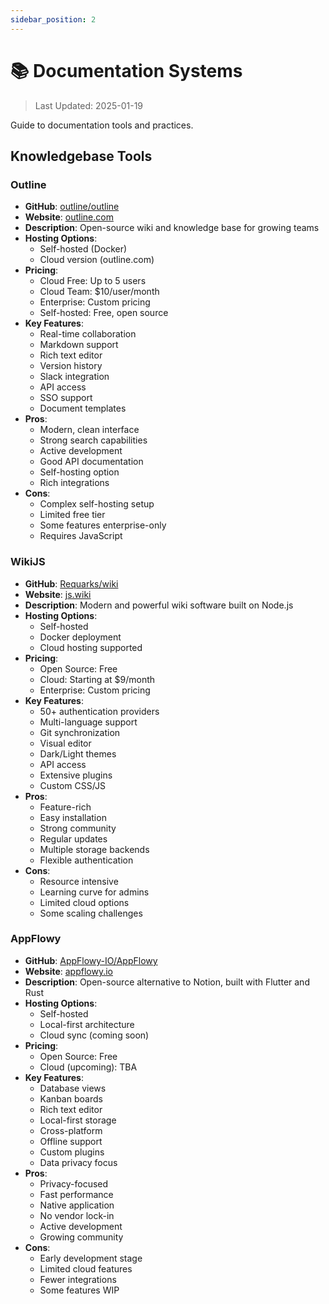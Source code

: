 ```yaml
---
sidebar_position: 2
---
```


# 📚 Documentation Systems

> Last Updated: 2025-01-19

Guide to documentation tools and practices. 

## Knowledgebase Tools

### Outline
- **GitHub**: [outline/outline](https://github.com/outline/outline)
- **Website**: [outline.com](https://www.outline.com)
- **Description**: Open-source wiki and knowledge base for growing teams
- **Hosting Options**:
  - Self-hosted (Docker)
  - Cloud version (outline.com)
- **Pricing**:
  - Cloud Free: Up to 5 users
  - Cloud Team: $10/user/month
  - Enterprise: Custom pricing
  - Self-hosted: Free, open source
- **Key Features**:
  - Real-time collaboration
  - Markdown support
  - Rich text editor
  - Version history
  - Slack integration
  - API access
  - SSO support
  - Document templates
- **Pros**:
  - Modern, clean interface
  - Strong search capabilities
  - Active development
  - Good API documentation
  - Self-hosting option
  - Rich integrations
- **Cons**:
  - Complex self-hosting setup
  - Limited free tier
  - Some features enterprise-only
  - Requires JavaScript

### WikiJS
- **GitHub**: [Requarks/wiki](https://github.com/Requarks/wiki)
- **Website**: [js.wiki](https://js.wiki)
- **Description**: Modern and powerful wiki software built on Node.js
- **Hosting Options**:
  - Self-hosted
  - Docker deployment
  - Cloud hosting supported
- **Pricing**:
  - Open Source: Free
  - Cloud: Starting at $9/month
  - Enterprise: Custom pricing
- **Key Features**:
  - 50+ authentication providers
  - Multi-language support
  - Git synchronization
  - Visual editor
  - Dark/Light themes
  - API access
  - Extensive plugins
  - Custom CSS/JS
- **Pros**:
  - Feature-rich
  - Easy installation
  - Strong community
  - Regular updates
  - Multiple storage backends
  - Flexible authentication
- **Cons**:
  - Resource intensive
  - Learning curve for admins
  - Limited cloud options
  - Some scaling challenges

### AppFlowy
- **GitHub**: [AppFlowy-IO/AppFlowy](https://github.com/AppFlowy-IO/AppFlowy)
- **Website**: [appflowy.io](https://www.appflowy.io)
- **Description**: Open-source alternative to Notion, built with Flutter and Rust
- **Hosting Options**:
  - Self-hosted
  - Local-first architecture
  - Cloud sync (coming soon)
- **Pricing**:
  - Open Source: Free
  - Cloud (upcoming): TBA
- **Key Features**:
  - Database views
  - Kanban boards
  - Rich text editor
  - Local-first storage
  - Cross-platform
  - Offline support
  - Custom plugins
  - Data privacy focus
- **Pros**:
  - Privacy-focused
  - Fast performance
  - Native application
  - No vendor lock-in
  - Active development
  - Growing community
- **Cons**:
  - Early development stage
  - Limited cloud features
  - Fewer integrations
  - Some features WIP 